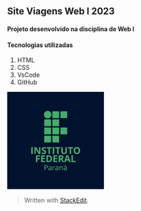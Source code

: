 ## Site Viagens Web l 2023
#### Projeto desenvolvido na disciplina de Web l

#### Tecnologias utilizadas
 1. HTML
 2. CSS
 3. VsCode
 4. GitHub
 

![logo ifpr](https://github.com/thiagomattei/siteviagens_web_2023/blob/dcec52b58e793a27d1e80cc3d453acae06e49889/ifpr.png)



> Written with [StackEdit](https://stackedit.io/).
